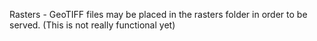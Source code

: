 Rasters - GeoTIFF files may be placed in the rasters folder in order to be served. (This is not really functional yet)
